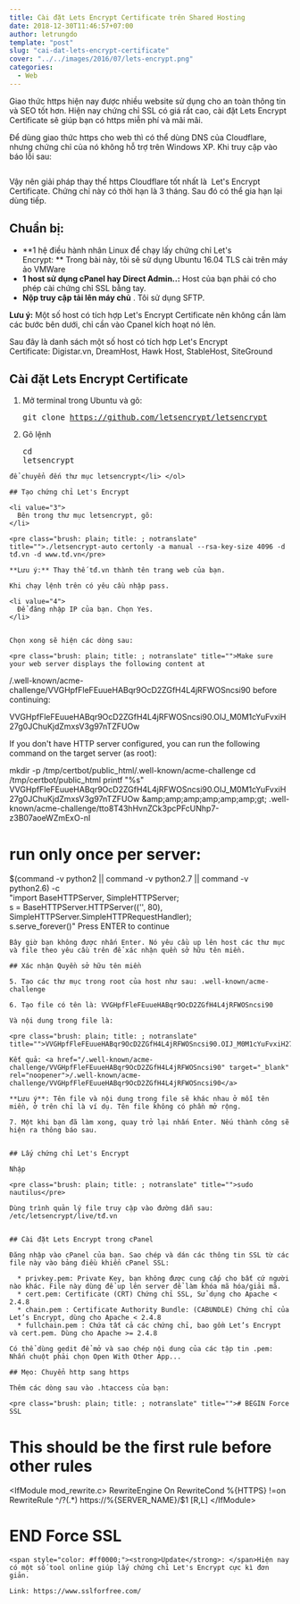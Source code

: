 ```yaml
---
title: Cài đặt Lets Encrypt Certificate trên Shared Hosting
date: 2018-12-30T11:46:57+07:00
author: letrungdo
template: "post"
slug: "cai-dat-lets-encrypt-certificate"
cover: "../../images/2016/07/lets-encrypt.png"
categories:
  - Web
---
```

Giao thức https hiện nay được nhiều website sử dụng cho an toàn thông tin và SEO tốt hơn. Hiện nay chứng chỉ SSL có giá rất cao, cài đặt Lets Encrypt Certificate sẽ giúp bạn có https miễn phí và mãi mãi.

Để dùng giao thức https cho web thì có thể dùng DNS của Cloudflare, nhưng chứng chỉ của nó không hỗ trợ trên Windows XP. Khi truy cập vào báo lỗi sau:

<img class="aligncenter size-full" src="/media/2016/07/https-cloudflare.png" alt=""  /> 

Vậy nên giải pháp thay thế https Cloudflare tốt nhất là  Let's Encrypt Certificate. Chứng chỉ này có thời hạn là 3 tháng. Sau đó có thể gia hạn lại dùng tiếp.

## Chuẩn bị:

  * **1 hệ điều hành nhân Linux để chạy lấy chứng chỉ Let's Encrypt: ** Trong bài này, tôi sẽ sử dụng Ubuntu 16.04 TLS cài trên máy ảo VMWare
  * **1 host sử dụng cPanel hay Direct Admin..:** Host của bạn phải có cho phép cài chứng chỉ SSL bằng tay.
  * **Nộp truy cập tải lên máy chủ** . Tôi sử dụng SFTP.

**Lưu ý:** Một số host có tích hợp Let's Encrypt Certificate nên không cần làm các bước bên dưới, chỉ cần vào Cpanel kích hoạt nó lên.

Sau đây là danh sách một số host có tích hợp Let's Encrypt Certificate: Digistar.vn, DreamHost, Hawk Host, StableHost, SiteGround

## Cài đặt Lets Encrypt Certificate

  1. Mở terminal trong Ubuntu và gõ: <pre class="brush: plain; title: ; notranslate" title="">git clone https://github.com/letsencrypt/letsencrypt</pre>

  2. Gõ lệnh <pre class="brush: plain; title: ; notranslate" title="">cd letsencrypt</pre>
    
    để chuyển đến thư mục letsencrypt</li> </ol> 
    
    ## Tạo chứng chỉ Let's Encrypt
    
    <li value="3">
      Bên trong thư mục letsencrypt, gõ:
    </li>
    
    <pre class="brush: plain; title: ; notranslate" title="">./letsencrypt-auto certonly -a manual --rsa-key-size 4096 -d tđ.vn -d www.tđ.vn</pre>
    
    **Lưu ý:** Thay thế tđ.vn thành tên trang web của bạn.
    
    Khi chạy lệnh trên có yêu cầu nhập pass.
    
    <li value="4">
      Để đăng nhập IP của bạn. Chọn Yes.
    </li>
    
<img class="aligncenter size-full" src="/media/2016/07/ip-being-logged.png" alt="" /> 
    
    Chọn xong sẽ hiện các dòng sau:
    
    <pre class="brush: plain; title: ; notranslate" title="">Make sure your web server displays the following content at
/.well-known/acme-challenge/VVGHpfFleFEuueHABqr9OcD2ZGfH4L4jRFWOSncsi90 before continuing:

VVGHpfFleFEuueHABqr9OcD2ZGfH4L4jRFWOSncsi90.OIJ_M0M1cYuFvxiH27g0JChuKjdZmxsV3g97nTZFUOw

If you don't have HTTP server configured, you can run the following
command on the target server (as root):

mkdir -p /tmp/certbot/public_html/.well-known/acme-challenge
cd /tmp/certbot/public_html
printf "%s" VVGHpfFleFEuueHABqr9OcD2ZGfH4L4jRFWOSncsi90.OIJ_M0M1cYuFvxiH27g0JChuKjdZmxsV3g97nTZFUOw &amp;amp;amp;amp;amp;amp;amp;gt; .well-known/acme-challenge/tto8T43hHvnZCk3pcPFcUNhp7-z3B07aoeWZmExO-nI
# run only once per server:
$(command -v python2 || command -v python2.7 || command -v python2.6) -c \
"import BaseHTTPServer, SimpleHTTPServer; \
s = BaseHTTPServer.HTTPServer(('', 80), SimpleHTTPServer.SimpleHTTPRequestHandler); \
s.serve_forever()"
Press ENTER to continue</pre>
    
    Bây giờ bạn không được nhấn Enter. Nó yêu cầu up lên host các thư mục và file theo yêu cầu trên để xác nhận quền sở hữu tên miền.
    
    ## Xác nhận Quyền sở hữu tên miền
    
    5. Tạo các thư mục trong root của host như sau: .well-known/acme-challenge
    
    6. Tạo file có tên là: VVGHpfFleFEuueHABqr9OcD2ZGfH4L4jRFWOSncsi90
    
    Và nội dung trong file là:
    
    <pre class="brush: plain; title: ; notranslate" title="">VVGHpfFleFEuueHABqr9OcD2ZGfH4L4jRFWOSncsi90.OIJ_M0M1cYuFvxiH27g0JChuKjdZmxsV3g97nTZFUOw</pre>
    
    Kết quả: <a href="/.well-known/acme-challenge/VVGHpfFleFEuueHABqr9OcD2ZGfH4L4jRFWOSncsi90" target="_blank" rel="noopener">/.well-known/acme-challenge/VVGHpfFleFEuueHABqr9OcD2ZGfH4L4jRFWOSncsi90</a>
    
    **Lưu ý**: Tên file và nội dung trong file sẽ khác nhau ở mỗi tên miền, ở trên chỉ là ví dụ. Tên file không có phần mở rộng.
    
    7. Một khi bạn đã làm xong, quay trở lại nhấn Enter. Nếu thành công sẽ hiện ra thông báo sau.
    
<img class="aligncenter size-full" src="/media/2016/07/Congratulations-letsencrypt.png" alt="" /> 
    
    ## Lấy chứng chỉ Let's Encrypt
    
    Nhập
    
    <pre class="brush: plain; title: ; notranslate" title="">sudo nautilus</pre>
    
    Dùng trình quản lý file truy cập vào đường dẫn sau:  /etc/letsencrypt/live/tđ.vn
    
<img class="aligncenter size-full" src="/media/2016/07/Lets-Encrypt-cert.png" alt="" /> 
    
    ## Cài đặt Lets Encrypt trong cPanel
    
    Đăng nhập vào cPanel của bạn. Sao chép và dán các thông tin SSL từ các file này vào bảng điều khiển cPanel SSL:
    
      * privkey.pem: Private Key, bạn không được cung cấp cho bất cứ người nào khác. File này dùng để up lên server để làm khóa mã hóa/giải mã.
      * cert.pem: Certificate (CRT) Chứng chỉ SSL, Sử dụng cho Apache < 2.4.8
      * chain.pem : Certificate Authority Bundle: (CABUNDLE) Chứng chỉ của Let’s Encrypt, dùng cho Apache < 2.4.8
      * fullchain.pem : Chứa tất cả các chứng chỉ, bao gồm Let’s Encrypt và cert.pem. Dùng cho Apache >= 2.4.8
    
    Có thể dùng gedit để mở và sao chép nội dung của các tập tin .pem: Nhấn chuột phải chọn Open With Other App...
    
    ## Mẹo: Chuyển http sang https
    
    Thêm các dòng sau vào .htaccess của bạn:
    
    <pre class="brush: plain; title: ; notranslate" title=""># BEGIN Force SSL
# This should be the first rule before other rules
&lt;IfModule mod_rewrite.c&gt;
RewriteEngine On
RewriteCond %{HTTPS} !=on
RewriteRule ^/?(.*) https://%{SERVER_NAME}/$1 [R,L]
&lt;/IfModule&gt;
# END Force SSL</pre>
    
    <span style="color: #ff0000;"><strong>Update</strong>: </span>Hiện nay có một số tool online giúp lấy chứng chỉ Let's Encrypt cực kì đơn giản.
    
    Link: https://www.sslforfree.com/